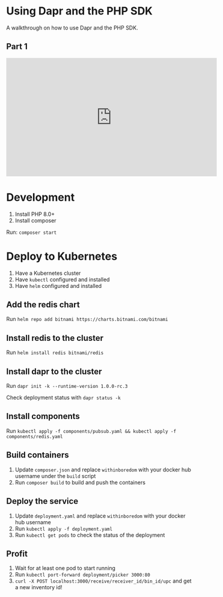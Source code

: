 # Using Dapr and the PHP SDK

A walkthrough on how to use Dapr and the PHP SDK.

## Part 1

<iframe width="560" height="315" src="https://www.youtube.com/embed/GopR-38SvGo" frameborder="0" allow="accelerometer; autoplay; clipboard-write; encrypted-media; gyroscope; picture-in-picture" allowfullscreen></iframe>

# Development

1. Install PHP 8.0+
3. Install composer

Run: `composer start`

# Deploy to Kubernetes

1. Have a Kubernetes cluster
2. Have `kubectl` configured and installed
3. Have `helm` configured and installed

## Add the redis chart

Run `helm repo add bitnami https://charts.bitnami.com/bitnami`

## Install redis to the cluster

Run `helm install redis bitnami/redis`

## Install dapr to the cluster

Run `dapr init -k --runtime-version 1.0.0-rc.3`

Check deployment status with `dapr status -k`

## Install components

Run `kubectl apply -f components/pubsub.yaml && kubectl apply -f components/redis.yaml`

## Build containers

1. Update `composer.json` and replace `withinboredom` with your docker hub username under the `build` script 
2. Run `composer build` to build and push the containers

## Deploy the service

1. Update `deployment.yaml` and replace `withinboredom` with your docker hub username
2. Run `kubectl apply -f deployment.yaml`
3. Run `kubectl get pods` to check the status of the deployment

## Profit

1. Wait for at least one pod to start running
2. Run `kubectl port-forward deployment/picker 3000:80`
3. `curl -X POST localhost:3000/receive/receiver_id/bin_id/upc` and get a new inventory id!
